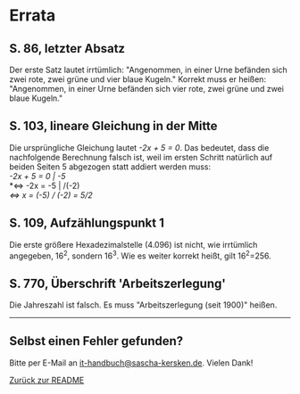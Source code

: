 # Errata #
## S. 86, letzter Absatz ##
Der erste Satz lautet irrtümlich: "Angenommen, in einer Urne befänden sich zwei rote, zwei grüne und vier blaue Kugeln."
Korrekt muss er heißen: "Angenommen, in einer Urne befänden sich vier rote, zwei grüne und zwei blaue Kugeln."
## S. 103, lineare Gleichung in der Mitte ##
Die ursprüngliche Gleichung lautet *-2x + 5 = 0*. Das bedeutet, dass die nachfolgende Berechnung falsch ist, weil im ersten Schritt natürlich auf beiden Seiten 5 abgezogen statt addiert werden muss:<br />
*-2x + 5 = 0 | -5*<br />
*<=> -2x = -5 | /(-2)<br />
*<=> x = (-5) / (-2) = 5/2*
## S. 109, Aufzählungspunkt 1 ##
Die erste größere Hexadezimalstelle (4.096) ist nicht, wie irrtümlich angegeben, 16<sup>2</sup>, sondern 16<sup>3</sup>. Wie es weiter korrekt heißt, gilt 16<sup>2</sup>=256.
## S. 770, Überschrift 'Arbeitszerlegung' ##
Die Jahreszahl ist falsch. Es muss "Arbeitszerlegung (seit 1900)" heißen.

---

## Selbst einen Fehler gefunden? ##
Bitte per E-Mail an [it-handbuch@sascha-kersken.de](mailto:it-handbuch@sascha-kersken.de). Vielen Dank!

[Zurück zur README](README.md)
